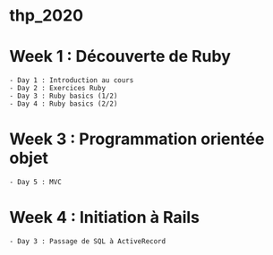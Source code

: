 # thp_2020
# Week 1 : Découverte de Ruby
    - Day 1 : Introduction au cours
    - Day 2 : Exercices Ruby
    - Day 3 : Ruby basics (1/2)
    - Day 4 : Ruby basics (2/2)
# Week 3 : Programmation orientée objet
    - Day 5 : MVC
# Week 4 : Initiation à Rails
    - Day 3 : Passage de SQL à ActiveRecord